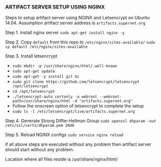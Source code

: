 ### ARTIFACT SERVER SETUP USING NGINX
Steps to setup artifact server using NGINX and Letsencrypt on Ubuntu 14.04.
Assumption artifact server address is `artifacts.supernet.org`

Step 1. Install nginx server
`sudo apt-get install nginx -y`

Step 2. Copy `default` from this repo to `/etc/nginx/sites-available/`
`sudo cp default /etc/nginx/sites-available`

Step 3. Install letsencrypt 
- `sudo mkdir -p /usr/share/nginx/html/.well-known`
- `sudo apt-get update`
- `sudo apt-get -y install git bc`
- `sudo git clone https://github.com/letsencrypt/letsencrypt /opt/letsencrypt`
- `cd /opt/letsencrypt`
- `./letsencrypt-auto certonly -a webroot --webroot-path=/usr/share/nginx/html -d "artifacts.supernet.org"`
- Follow the onscreen option of letsencrypt to complete the setup
- `sudo ls -l /etc/letsencrypt/live/artifacts.supernet.org`

Step 4. Generate Strong Diffie-Hellman Group
`sudo openssl dhparam -out /etc/ssl/certs/dhparam.pem 2048`

Step 5. Reload NGINX configs
`sudo service nginx reload`

if all above steps are executed without any problem then artifact server should start without any problem.

Location where all files reside is /usr/share/nginx/html/
